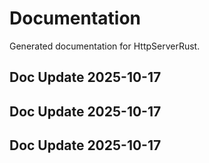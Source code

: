 # Documentation

Generated documentation for HttpServerRust.

## Doc Update 2025-10-17

## Doc Update 2025-10-17

## Doc Update 2025-10-17
